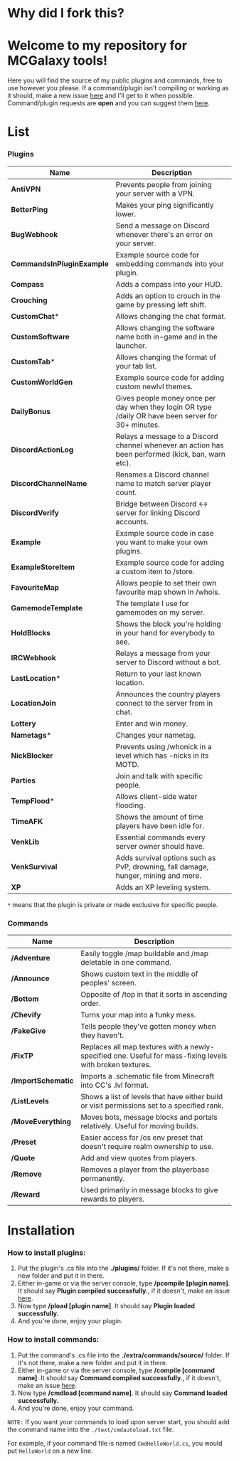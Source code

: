 # Why did I fork this?




# Welcome to my repository for MCGalaxy tools!
Here you will find the source of my public plugins and commands, free to use however you please. If a command/plugin isn't compiling or working as it should, make a new issue [here](https://github.com/VenkSociety/MCGalaxy-Tools/issues) and I'll get to it when possible. Command/plugin requests are **open** and you can suggest them [here](https://github.com/VenkSociety/MCGalaxy-Tools/issues).

# List

### Plugins
| Name | Description |
| ------------- | -----|
|  **AntiVPN** | Prevents people from joining your server with a VPN.
|  **BetterPing** | Makes your ping significantly lower.
|  **BugWebhook** | Send a message on Discord whenever there's an error on your server.
|  **CommandsInPluginExample** | Example source code for embedding commands into your plugin.
|  **Compass** | Adds a compass into your HUD.
|  **Crouching** | Adds an option to crouch in the game by pressing left shift.
|  **CustomChat*** | Allows changing the chat format.
|  **CustomSoftware** | Allows changing the software name both in-game and in the launcher.
|  **CustomTab*** | Allows changing the format of your tab list.
|  **CustomWorldGen** | Example source code for adding custom newlvl themes.
|  **DailyBonus** | Gives people money once per day when they login OR type /daily OR have been server for 30+ minutes.
|  **DiscordActionLog** | Relays a message to a Discord channel whenever an action has been performed (kick, ban, warn etc).
|  **DiscordChannelName** | Renames a Discord channel name to match server player count.
|  **DiscordVerify** | Bridge between Discord <-> server for linking Discord accounts.
|  **Example** | Example source code in case you want to make your own plugins.
|  **ExampleStoreItem** | Example source code for adding a custom item to /store.
|  **FavouriteMap** | Allows people to set their own favourite map shown in /whois.
|  **GamemodeTemplate** | The template I use for gamemodes on my server.
|  **HoldBlocks** | Shows the block you're holding in your hand for everybody to see.
|  **IRCWebhook** | Relays a message from your server to Discord without a bot.
|  **LastLocation*** | Return to your last known location.
|  **LocationJoin** | Announces the country players connect to the server from in chat.
|  **Lottery** | Enter and win money.
|  **Nametags*** | Changes your nametag.
|  **NickBlocker** | Prevents using /whonick in a level which has -nicks in its MOTD.
|  **Parties** | Join and talk with specific people.
|  **TempFlood*** | Allows client-side water flooding.
|  **TimeAFK** | Shows the amount of time players have been idle for.
|  **VenkLib** | Essential commands every server owner should have.
|  **VenkSurvival** | Adds survival options such as PvP, drowning, fall damage, hunger, mining and more.
|  **XP** | Adds an XP leveling system.

`*` means that the plugin is private or made exclusive for specific people.

### Commands
| Name | Description |
| ------------- | -----|
|  **/Adventure** | Easily toggle /map buildable and /map deletable in one command.
|  **/Announce** | Shows custom text in the middle of peoples' screen.
|  **/Bottom** | Opposite of /top in that it sorts in ascending order.
|  **/Chevify** | Turns your map into a funky mess.
|  **/FakeGive** | Tells people they've gotten money when they haven't.
|  **/FixTP** | Replaces all map textures with a newly-specified one. Useful for mass-fixing levels with broken textures.
|  **/ImportSchematic** | Imports a .schematic file from Minecraft into CC's .lvl format.
|  **/ListLevels** | Shows a list of levels that have either build or visit permissions set to a specified rank.
|  **/MoveEverything** | Moves bots, message blocks and portals relatively. Useful for moving builds.
|  **/Preset** | Easier access for /os env preset that doesn't require realm ownership to use.
|  **/Quote** | Add and view quotes from players.
|  **/Remove** | Removes a player from the playerbase permanently.
|  **/Reward** | Used primarily in message blocks to give rewards to players.

# Installation

### How to install plugins:
1. Put the plugin's .cs file into the **./plugins/** folder. If it's not there, make a new folder and put it in there.
2. Either in-game or via the server console, type **/pcompile [plugin name]**. It should say **Plugin compiled successfully.**, if it doesn't, make an issue [here](https://github.com/VenkSociety/MCGalaxy-Tools/issues).
3. Now type **/pload [plugin name]**. It should say **Plugin loaded successfully.**
4. And you're done, enjoy your plugin.

### How to install commands:
1. Put the command's .cs file into the **./extra/commands/source/** folder. If it's not there, make a new folder and put it in there.
2. Either in-game or via the server console, type **/compile [command name]**. It should say **Command compiled successfully.**, if it doesn't, make an issue [here](https://github.com/VenkSociety/MCGalaxy-Tools/issues).
3. Now type **/cmdload [command name]**. It should say **Command loaded successfully.**
4. And you're done, enjoy your command.

`NOTE:`
If you want your commands to load upon server start, you should add the command name into the `./text/cmdautoload.txt` file.

For example, if your command file is named `CmdHelloWorld.cs`, you would put `HelloWorld` on a new line.
